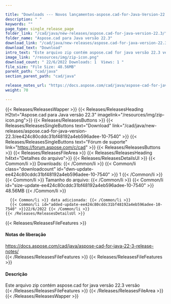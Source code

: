 ```yaml
---

title: "Downloads --- Novos lançamentos-aspose.cad-for-Java-Version-22.3"
description: " "
keywords: ""
page_type: single_release_page
folder_link: "/cad/java/new-releases/aspose.cad-for-java-version-22.3/"
folder_name: "Aspose.cad para Java versão 22.3"
download_link: "/cad/java/new-releases/aspose.cad-for-java-version-22.3/ee424c80cddc31bf48192a4eb596adee-10-7540"
download_text: "Download"
intro_text: "Este arquivo zip contém aspose.cad for java versão 22.3 versão"
image_link: "/resources/img/zip-icon.png"
download_count: " 22/6/2022 Downloads: 1  Views: 1 "
file_size: "File Size: 48.56MB"
parent_path: "cad/java"
section_parent_path: "cad/java"

release_notes_url: "https://docs.aspose.com/cad/java/aspose-cad-for-java-22-3-release-notes/"
weight: 70

---
```


{{< Releases/ReleasesWapper >}}
  {{< Releases/ReleasesHeading H2txt="Aspose.cad para Java versão 22.3" imagelink="/resources/img/zip-icon.png">}}
  {{< Releases/ReleasesButtons >}}
    {{< Releases/ReleasesSingleButtons text="Download" link="/cad/java/new-releases/aspose.cad-for-java-version-22.3/ee424c80cddc31bf48192a4eb596adee-10-7540" >}}
    {{< Releases/ReleasesSingleButtons text="Fórum de suporte" link="https://forum.aspose.com/c/cad" >}}
  {{< Releases/ReleasesButtons >}}
  {{< Releases/ReleasesFileArea >}}
    {{< Releases/ReleasesHeading h4txt="Detalhes do arquivo">}}
    {{< Releases/ReleasesDetailsUl >}}
      {{< Common/li >}} Downloads: {{< /Common/li >}}
      {{< Common/li class="downloadcount" id="dwn-update-ee424c80cddc31bf48192a4eb596adee-10-7540" >}} 1 {{< /Common/li >}}
      {{< Common/li >}} Tamanho do arquivo: {{< /Common/li >}}
      {{< Common/li id="size-update-ee424c80cddc31bf48192a4eb596adee-10-7540" >}} 48.56MB {{< /Common/li >}}

      {{< Common/li >}} data adicionada: {{< /Common/li >}}
      {{< Common/li id="added-update-ee424c80cddc31bf48192a4eb596adee-10-7540" >}}22/6/2022 {{< /Common/li >}}
    {{< /Releases/ReleasesDetailsUl >}}

  {{< Releases/ReleasesFileFeatures >}}
      <h4>Notas de liberação</h4><div><a href='https://docs.aspose.com/cad/java/aspose-cad-for-java-22-3-release-notes/'>https://docs.aspose.com/cad/java/aspose-cad-for-java-22-3-release-notes/</a></div>
  {{< /Releases/ReleasesFileFeatures >}}
  {{< Releases/ReleasesFileFeatures >}}
      <h4>Descrição</h4><div class="HTMLDescription">Este arquivo zip contém aspose.cad for java versão 22.3 versão</div>
  {{< /Releases/ReleasesFileFeatures >}}
 {{< /Releases/ReleasesFileArea >}}
{{< /Releases/ReleasesWapper >}}


